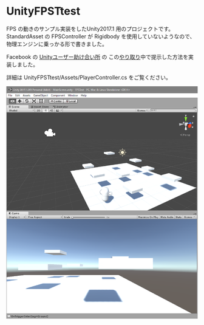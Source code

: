 # UnityFPSTtest

FPS の動きのサンプル実装をしたUnity2017.1 用のプロジェクトです。
StandardAsset の FPSController が Rigidbody を使用していないようなので、物理エンジンに乗っかる形で書きました。

Facebook の [Unityユーザー助け合い所](https://www.facebook.com/groups/unityuserj) の
この[やり取り](https://www.facebook.com/groups/unityuserj/permalink/1542507329142535/)中で提示した方法を実装しました。

詳細は UnityFPSTtest/Assets/PlayerController.cs をご覧ください。

![サンプル画像](images/UnityFpsTest.png)

